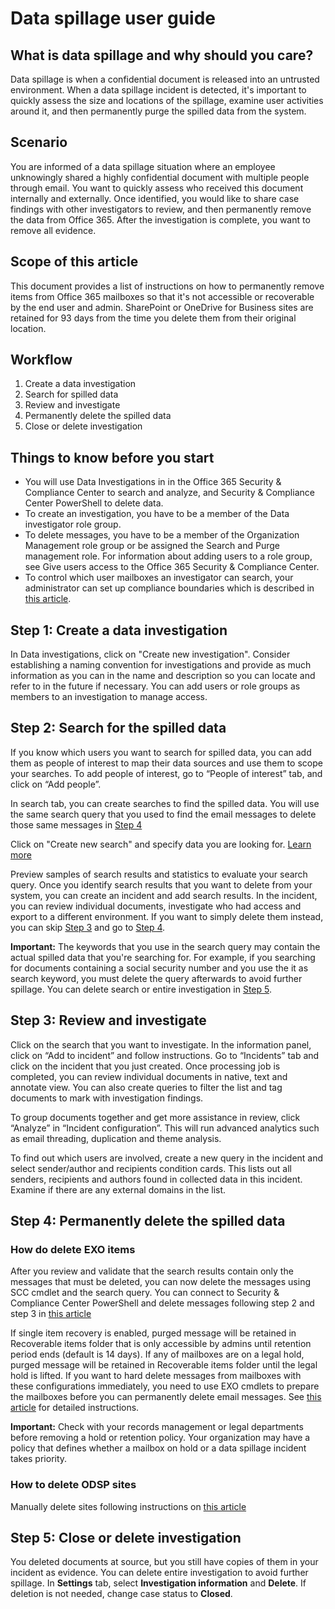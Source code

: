 
# Data spillage user guide 

## What is data spillage and why should you care?
Data spillage is when a confidential document is released into an untrusted environment. When a data spillage incident is detected, it's important to quickly assess the size and locations of the spillage, examine user activities around it, and then permanently purge the spilled data from the system.

## Scenario
You are informed of a data spillage situation where an employee unknowingly shared a highly confidential document with multiple people through email. You want to quickly assess who received this document internally and externally. Once identified, you would like to share case findings with other investigators to review, and then permanently remove the data from Office 365. After the investigation is complete, you want to remove all evidence. 

## Scope of this article
This document provides a list of instructions on how to permanently remove items from Office 365 mailboxes so that it's not accessible or recoverable by the end user and admin. SharePoint or OneDrive for Business sites are retained for 93 days from the time you delete them from their original location.

## Workflow
1.	Create a data investigation 
2.	Search for spilled data
3.	Review and investigate
4.	Permanently delete the spilled data 
5.	Close or delete investigation


## Things to know before you start
- You will use Data Investigations in in the Office 365 Security & Compliance Center to search and analyze, and Security & Compliance Center PowerShell to delete data. 
- To create an investigation, you have to be a member of the Data investigator role group.
- To delete messages, you have to be a member of the Organization Management role group or be assigned the Search and Purge management role. For information about adding users to a role group, see Give users access to the Office 365 Security & Compliance Center. 
- To control which user mailboxes an investigator can search, your administrator can set up compliance boundaries which is described in [this article](https://docs.microsoft.com/en-us/office365/securitycompliance/set-up-compliance-boundaries). 

## Step 1: Create a data investigation
In Data investigations, click on "Create new investigation". Consider establishing a naming convention for investigations and provide as much information as you can in the name and description so you can locate and refer to in the future if necessary. You can add users or role groups as members to an investigation to manage access. 

## Step 2: Search for the spilled data  
If you know which users you want to search for spilled data, you can add them as people of interest to map their data sources and use them to scope your searches. To add people of interest, go to “People of interest” tab, and click on “Add people”. 

In search tab, you can create searches to find the spilled data. You will use the same search query that you used to find the email messages to delete those same messages in [Step 4](##step-4:-permanently-delete-the-spilled-data)

Click on "Create new search" and specify data you are looking for. [Learn more](https://docs.microsoft.com/en-us/office365/securitycompliance/content-search)

Preview samples of search results and statistics to evaluate your search query. Once you identify search results that you want to delete from your system, you can create an incident and add search results. In the incident, you can review individual documents, investigate who had access and export to a different environment. If you want to simply delete them instead, you can skip [Step 3](##step-3:-review-and-investigate) and go to [Step 4](##step-4:-permanently-delete-the-spilled-data). 

**Important:** The keywords that you use in the search query may contain the actual spilled data that you're searching for. For example, if you searching for documents containing a social security number and you use the it as search keyword, you must delete the query afterwards to avoid further spillage. You can delete search or entire investigation in [Step 5](##step-5:-close-or-delete-investigation). 

## Step 3: Review and investigate 
Click on the search that you want to investigate. In the information panel, click on “Add to incident” and follow instructions. Go to “Incidents” tab and click on the incident that you just created. Once processing job is completed, you can review individual documents in native, text and annotate view. You can also create queries to filter the list and tag documents to mark with investigation findings. 

To group documents together and get more assistance in review, click “Analyze” in “Incident configuration”. This will run advanced analytics such as email threading, duplication and theme analysis. 

To find out which users are involved, create a new query in the incident and select sender/author and recipients condition cards. This lists out all senders, recipients and authors found in collected data in this incident. Examine if there are any external domains in the list. 

## Step 4: Permanently delete the spilled data

### How do delete EXO items
After you review and validate that the search results contain only the messages that must be deleted, you can now delete the messages using SCC cmdlet and the search query. 
You can connect to Security & Compliance Center PowerShell and delete messages following step 2 and step 3 in [this article](https://docs.microsoft.com/en-us/office365/securitycompliance/search-for-and-delete-messages-in-your-organization)

If single item recovery is enabled, purged message will be retained in Recoverable items folder that is only accessible by admins until retention period ends (default is 14 days). If any of mailboxes are on a legal hold, purged message will be retained in Recoverable items folder until the legal hold is lifted. If you want to hard delete messages from mailboxes with these configurations immediately, you need to use EXO cmdlets to prepare the mailboxes before you can permanently delete email messages. See [this article](delete-items-in-the-recoverable-items-folder-of-mailboxes-on-hold.md#step-1-collect-information-about-the-mailbox) for detailed instructions. 

**Important:** Check with your records management or legal departments before removing a hold or retention policy. Your organization may have a policy that defines whether a mailbox on hold or a data spillage incident takes priority. 

### How to delete ODSP sites
Manually delete sites following instructions on [this article](https://docs.microsoft.com/en-us/sharepoint/delete-site-collection)

## Step 5: Close or delete investigation
You deleted documents at source, but you still have copies of them in your incident as evidence. You can delete entire investigation to avoid further spillage. In **Settings** tab, select **Investigation information** and **Delete**. If deletion is not needed, change case status to **Closed**. 

